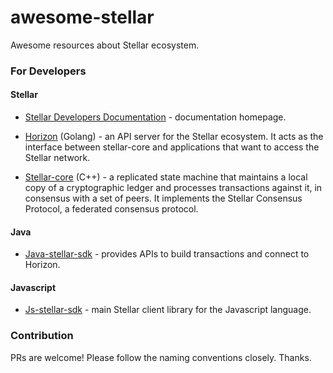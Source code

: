 # awesome-stellar
Awesome resources about Stellar ecosystem.

### For Developers

#### Stellar

- [Stellar Developers Documentation](https://www.stellar.org/developers/) - documentation homepage.

- [Horizon](https://github.com/stellar/go/tree/master/services/horizon) (Golang) - an API server for the Stellar ecosystem. It acts as the interface between stellar-core and applications that want to access the Stellar network.

- [Stellar-core](https://github.com/stellar/stellar-core) (C++) - a replicated state machine that maintains a local copy of a cryptographic ledger and processes transactions against it, in consensus with a set of peers. It implements the Stellar Consensus Protocol, a federated consensus protocol.

#### Java

- [Java-stellar-sdk](https://github.com/stellar/java-stellar-sdk) - provides APIs to build transactions and connect to Horizon.

#### Javascript

- [Js-stellar-sdk](https://github.com/stellar/js-stellar-sdk) - main Stellar client library for the Javascript language.

### Contribution

PRs are welcome! Please follow the naming conventions closely. Thanks.
